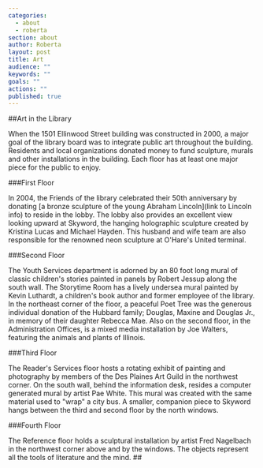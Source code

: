 ```yaml
---
categories: 
  - about
  - roberta
section: about
author: Roberta
layout: post
title: Art
audience: ""
keywords: ""
goals: ""
actions: ""
published: true
---
```


##Art in the Library


When the 1501 Ellinwood Street building was constructed in 2000, a major goal of the library board was to integrate public art throughout the building. Residents and local organizations donated money to fund sculpture, murals and other installations in the  building. Each floor has at least one major piece for the public to enjoy.

###First Floor

In 2004, the Friends of the library celebrated their 50th anniversary by donating [a bronze sculpture of the young Abraham Lincoln](link to Lincoln info) to reside in the lobby. The lobby also provides an excellent view looking upward at Skyword, the hanging holographic sculpture created by Kristina Lucas and Michael Hayden. This husband and wife team are also responsible for the renowned neon sculpture at O'Hare's United terminal.

###Second Floor

The Youth Services department is adorned by an 80 foot long mural of classic children's stories painted in panels by Robert Jessup along the south wall. The Storytime Room has a lively undersea mural painted by Kevin Luthardt, a children's book author and former employee of the library. In the northeast corner of the floor, a peaceful Poet Tree was the generous individual donation of the Hubbard family; Douglas, Maxine and Douglas Jr., in memory of their daughter Rebecca Mae. Also on the second floor, in the Administration Offices, is a mixed media installation by Joe Walters, featuring the animals and plants of Illinois.

###Third Floor

The Reader's Services floor hosts a rotating exhibit of painting and photography by members of the Des Plaines Art Guild in the northwest corner. On the south wall, behind the information desk, resides a computer generated mural by artist Pae White. This mural was created with the same material used to "wrap" a city bus. A smaller, companion piece to Skyword hangs between the third and second floor by the north windows.

###Fourth Floor

The Reference floor holds a sculptural installation by artist Fred Nagelbach in the northwest corner above and by the windows. The objects represent all the tools of literature and the mind. ##







